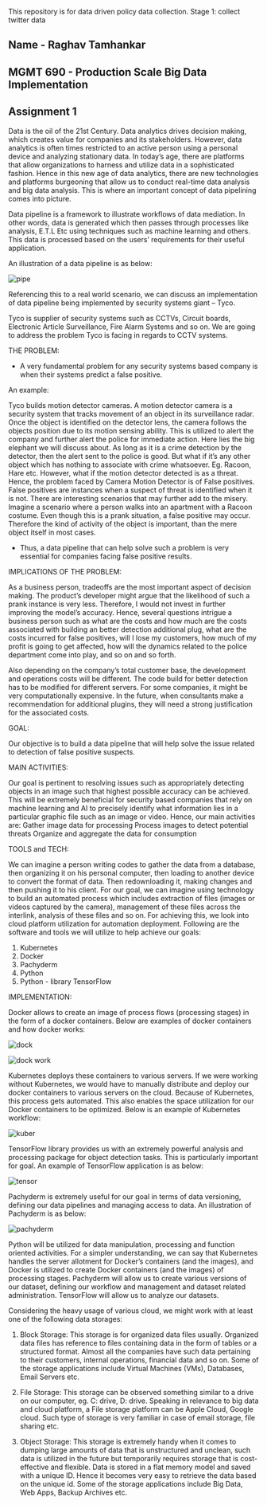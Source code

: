 This repository is for data driven policy data collection.
Stage 1: collect twitter data

## Name - Raghav Tamhankar
## MGMT 690 - Production Scale Big Data Implementation
## Assignment 1

Data is the oil of the 21st Century. Data analytics drives decision making, which creates value for companies and its stakeholders. However, data analytics is often times restricted to an active person using a personal device and analyzing stationary data. In today’s age, there are platforms that allow organizations to harness and utilize data in a sophisticated fashion. Hence in this new age of data analytics, there are new technologies and platforms burgeoning that allow us to conduct real-time data analysis and big data analysis. This is where an important concept of data pipelining comes into picture.

Data pipeline is a framework to illustrate workflows of data mediation. In other words, data is generated which then passes through processes like analysis, E.T.L Etc using techniques such as machine learning and others. This data is processed based on the users’ requirements for their useful application.

An illustration of a data pipeline is as below:

![pipe](https://user-images.githubusercontent.com/31287687/32167556-91ab60b8-bd3f-11e7-9f16-b188f6dbfc00.jpg)


Referencing this to a real world scenario, we can discuss an implementation of data pipeline being implemented by security systems giant – Tyco.

Tyco is supplier of security systems such as CCTVs, Circuit boards, Electronic Article Surveillance, Fire Alarm Systems and so on. We are going to address the problem Tyco is facing in regards to CCTV systems.



THE PROBLEM:
-	A very fundamental problem for any security systems based company is when their systems predict a false positive.

An example:

Tyco builds motion detector cameras. A motion detector camera is a security system that tracks movement of an object in its surveillance radar. Once the object is identified on the detector lens, the camera follows the objects position due to its motion sensing ability. This is utilized to alert the company and further alert the police for immediate action. Here lies the big elephant we will discuss about.
As long as it is a crime detection by the detector, then the alert sent to the police is good. But what if it’s any other object which has nothing to associate with crime whatsoever. Eg. Racoon, Hare etc. However, what if the motion detector detected is as a threat. Hence, the problem faced by Camera Motion Detector is of False positives. False positives are instances when a suspect of threat is identified when it is not.
There are interesting scenarios that may further add to the misery. Imagine a scenario where a person walks into an apartment with a Racoon costume. Even though this is a prank situation, a false positive may occur. Therefore the kind of activity of the object is important, than the mere object itself in most cases.
-	Thus, a data pipeline that can help solve such a problem is very essential for companies facing false positive results.


IMPLICATIONS OF THE PROBLEM:

As a business person, tradeoffs are the most important aspect of decision making. The product’s developer might argue that the likelihood of such a prank instance is very less. Therefore, I would not invest in further improving the model’s accuracy. Hence, several questions intrigue a business person such as what are the costs and how much are the costs associated with building an better detection additional plug, what are the costs incurred for false positives, will I lose my customers, how much of my profit is going to get affected, how will the dynamics related to the police department come into play, and so on and so forth.

Also depending on the company’s total customer base, the development and operations costs will be different. The code build for better detection has to be modified for different servers. For some companies, it might be very computationally expensive. In the future, when consultants make a recommendation for additional plugins, they will need a strong justification for the associated costs.


GOAL:

Our objective is to build a data pipeline that will help solve the issue related to detection of false positive suspects.


MAIN ACTIVITIES:

Our goal is pertinent to resolving issues such as appropriately detecting objects in an image such that highest possible accuracy can be achieved. This will be extremely beneficial for security based companies that rely on machine learning and AI to precisely identify what information lies in a particular graphic file such as an image or video.
Hence, our main activities are:
Gather image data for processing
Process images to detect potential threats
Organize and aggregate the data for consumption


TOOLS and TECH:

We can imagine a person writing codes to gather the data from a database, then organizing it on his personal computer, then loading to another device to convert the format of data. Then redownloading it, making changes and then pushing it to his client.
For our goal, we can imagine using technology to build an automated process which includes extraction of files (images or videos captured by the camera), management of these files across the interlink, analysis of these files and so on. For achieving this, we look into cloud platform utilization for automation deployment. Following are the software and tools we will utilize to help achieve our goals:

1.	Kubernetes
2.	Docker
3.	Pachyderm
4.	Python
5.	Python -  library TensorFlow


IMPLEMENTATION:

Docker allows to create an image of process flows (processing stages) in the form of a docker containers. Below are examples of docker containers and how docker works:

![dock](https://user-images.githubusercontent.com/31287687/32167660-f5b557e4-bd3f-11e7-8a8b-bd7a39e07f7b.jpg)

![dock work](https://user-images.githubusercontent.com/31287687/32167690-0f2d14dc-bd40-11e7-90f4-b4949932a583.jpg)

Kubernetes deploys these containers to various servers. If we were working without Kubernetes, we would have to manually distribute and deploy our docker containers to various servers on the cloud. Because of Kubernetes, this process gets automated. This also enables the space utilization for our Docker containers to be optimized. Below is an example of Kubernetes workflow:

![kuber](https://user-images.githubusercontent.com/31287687/32167718-29cf1740-bd40-11e7-94cc-eb84d81b3a51.jpg)

TensorFlow library provides us with an extremely powerful analysis and processing package for object detection tasks. This is particularly important for goal. An example of TensorFlow application is as below:

![tensor](https://user-images.githubusercontent.com/31287687/32167760-565760ba-bd40-11e7-8c8c-d380419e8f89.jpg)

Pachyderm is extremely useful for our goal in terms of data versioning, defining our data pipelines and managing access to data. An illustration of Pachyderm is as below:

![pachyderm](https://user-images.githubusercontent.com/31287687/32167405-24ddb918-bd3f-11e7-9aa5-e78e1988615f.jpg)

Python will be utilized for data manipulation, processing and function oriented activities.
For a simpler understanding, we can say that Kubernetes handles the server allotment for Docker’s containers (and the images), and Docker is utilized to create Docker containers (and the images) of processing stages. Pachyderm will allow us to create various versions of our dataset, defining our workflow and management and dataset related administration. TensorFlow will allow us to analyze our datasets.


Considering the heavy usage of various cloud, we might work with at least one of the following data storages:

1) Block Storage:
This storage is for organized data files usually. Organized data files has reference to files containing data in the form of tables or a structured format. Almost all the companies have such data pertaining to their customers, internal operations, financial data and so on. Some of the storage applications include Virtual Machines (VMs), Databases, Email Servers etc.

2) File Storage:
This storage can be observed something similar to a drive on our computer, eg. C: drive, D: drive. Speaking in relevance to big data and cloud platform, a File storage platform can be Apple Cloud, Google cloud. Such type of storage is very familiar in case of email storage, file sharing etc.

3) Object Storage:
This storage is extremely handy when it comes to dumping large amounts of data that is unstructured and unclean, such data is utilized in the future but temporarily requires storage that is cost-effective and flexible. Data is stored in a flat memory model and saved with a unique ID. Hence it becomes very easy to retrieve the data based on the unique id. Some of the storage applications include Big Data, Web Apps, Backup Archives etc.











